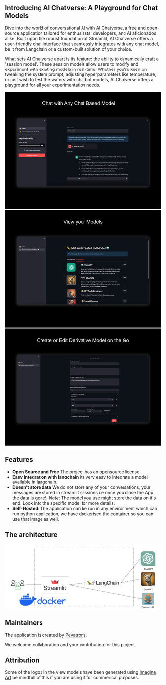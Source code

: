 ## Introducing AI Chatverse: A Playground for Chat Models

Dive into the world of conversational AI with AI Chatverse, a free and open-source application tailored for enthusiasts, developers, and AI aficionados alike. Built upon the robust foundation of Streamlit, AI Chatverse offers a user-friendly chat interface that seamlessly integrates with any chat model, be it from Langchain or a custom-built solution of your choice.

What sets AI Chatverse apart is its feature: the ability to dynamically craft a 'session model'. These session models allow users to modify and experiment with existing models in real-time. Whether you're keen on tweaking the system prompt, adjusting hyperparameters like temperature, or just wish to test the waters with chatbot models, AI Chatverse offers a playground for all your experimentation needs.

![Chat with the model](assets/chat_view.png)
![View your models](assets/edit_and_view_model.png)
![Edit or Create Derivative Models](assets/create_or_edit_model.png)

## Features
* **Open Source and Free** The project has an opensource license.
* **Easy Integration with langchain** its very easy to integrate a model available in langchain.
* **Doesn't store data** We do not store any of your conversations, your messages are stored in streamlit sessions i.e once you close the App the data is gone!.
    *Note*: The model you use might store the data on it's end. Look into the specific model for more details.
* **Self-Hosted**: The application can be run in any environment which can run python application, we have dockerised the container so you can use that image as well.

## The architecture
![AI Chatverse Architecture](assets/AI%20ChatVerse%20Architecture.png)
## Maintainers
The application is created by [Pevatrons](https://www.pevatrons.net/).

We welcome collaboration and your contribution for this project.

## Attribution
Some of the logos in the view models have been generated using [Imagine Art](https://www.imagine.art/) be mindfull of this if you are using it for commerical purposes.


